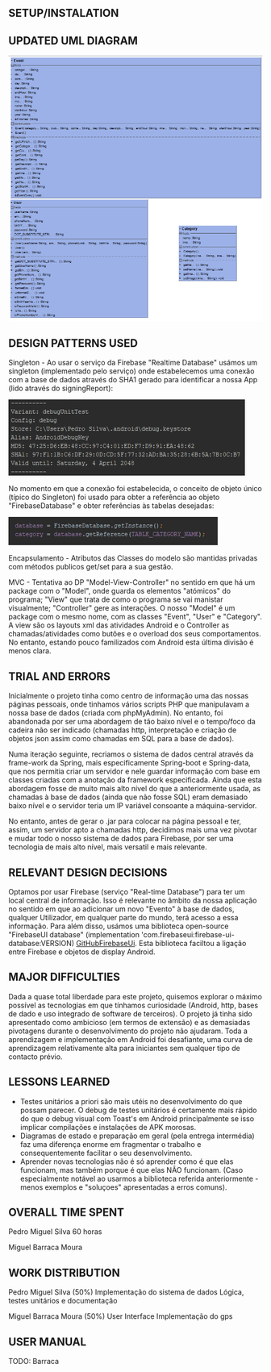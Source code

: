SETUP/INSTALATION
-----


UPDATED UML DIAGRAM
-----
![UML](https://github.com/PedroMiguelSilva/Nite/blob/master/ClassDiagram.PNG)

DESIGN PATTERNS USED
-----
Singleton - Ao usar o serviço da Firebase "Realtime Database" usámos um singleton (implementado pelo serviço) onde estabelecemos uma conexão com a base de dados através do SHA1 gerado para identificar a nossa App (lido através do signingReport):

![SHA1](https://github.com/PedroMiguelSilva/Nite/blob/master/sha1.PNG)

No momento em que a conexão foi estabelecida, o conceito de objeto único (típico do Singleton) foi usado para obter a referência ao objeto "FirebaseDatabase" e obter referências às tabelas desejadas:

![SINGLETON](https://github.com/PedroMiguelSilva/Nite/blob/master/getinstance.PNG) 

Encapsulamento - Atributos das Classes do modelo são mantidas privadas com métodos publicos get/set para a sua gestão.

MVC - Tentativa ao DP "Model-View-Controller" no sentido em que há um package com o "Model", onde guarda os elementos "atómicos" do programa; "View" que trata de como o programa se vai manistar visualmente; "Controller" gere as interações. O nosso "Model" é um package com o mesmo nome, com as classes "Event", "User" e "Category". A view são os layouts xml das atividades Android e o Controller as chamadas/atividades como butões e o overload dos seus comportamentos. No entanto, estando pouco familizados com Android esta última divisão é menos clara.

TRIAL AND ERRORS
-----
Inicialmente o projeto tinha como centro de informação uma das nossas páginas pessoais, onde tinhamos vários scripts PHP que manipulavam a nossa base de dados (criada com phpMyAdmin). No entanto, foi abandonada por ser uma abordagem de tão baixo nível e o tempo/foco da cadeira não ser indicado (chamadas http, interpretação e criação de objetos json assim como chamadas em SQL para a base de dados).

Numa iteração seguinte, recriamos o sistema de dados central através da frame-work da Spring, mais especificamente Spring-boot e Spring-data, que nos permitia criar um servidor e nele guardar informação com base em classes criadas com a anotação da framework especificada. Ainda que esta abordagem fosse de muito mais alto nível do que a anteriormente usada, as chamadas à base de dados (ainda que não fosse SQL) eram demasiado baixo nível e o servidor teria um IP variável consoante a máquina-servidor.

No entanto, antes de gerar o .jar para colocar na página pessoal e ter, assim, um servidor apto a chamadas http, decidimos mais uma vez pivotar e mudar todo o nosso sistema de dados para Firebase, por ser uma tecnologia de mais alto nível, mais versatil e mais relevante.

RELEVANT DESIGN DECISIONS
-----
Optamos por usar Firebase (serviço "Real-time Database") para ter um local central de informação. Isso é relevante no âmbito da nossa aplicação no sentido em que ao adicionar um novo "Evento" à base de dados, qualquer Utilizador, em qualquer parte do mundo, terá acesso a essa informação.
Para além disso, usámos uma biblioteca open-source "FirebaseUI database" (implementation 'com.firebaseui:firebase-ui-database:VERSION)
[GitHubFirebaseUi](https://github.com/firebase/FirebaseUI-Android).
Esta biblioteca faciltou a ligação entre Firebase e objetos de display Android.

MAJOR DIFFICULTIES
-----
Dada a quase total liberdade para este projeto, quisemos explorar o máximo possível as tecnologias em que tínhamos curiosidade (Android, http, bases de dado e uso integrado de software de terceiros).
O projeto já tinha sido apresentado como ambicioso (em termos de extensão) e as demasiadas pivotagens durante o desenvolvimento do projeto não ajudaram.
Toda a aprendizagem e implementação em Android foi desafiante, uma curva de aprendizagem relativamente alta para iniciantes sem qualquer tipo de contacto prévio.

LESSONS LEARNED
-----
- Testes unitários a priori são mais utéis no desenvolvimento do que possam parecer. O debug de testes unitários é certamente mais rápido do que o debug visual com Toast's em Android principalmente se isso implicar compilações e instalações de APK morosas.
- Diagramas de estado e preparação em geral (pela entrega intermédia) faz uma diferença enorme em fragmentar o trabalho e consequentemente facilitar o seu desenvolvimento.
- Aprender novas tecnologias não é só aprender como é que elas funcionam, mas também porque é que elas NÃO funcionam. (Caso especialmente notável ao usarmos a biblioteca referida anteriormente - menos exemplos e "soluçoes" apresentadas a erros comuns).

OVERALL TIME SPENT
-----
Pedro Miguel Silva 
60 horas

Miguel Barraca Moura


WORK DISTRIBUTION
-----
Pedro Miguel Silva (50%)
Implementação do sistema de dados
Lógica, testes unitários e documentação

Miguel Barraca Moura (50%)
User Interface
Implementação do gps

USER MANUAL
-----
TODO: Barraca
